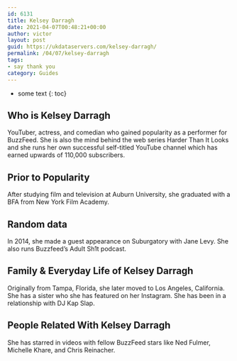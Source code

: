 ```yaml
---
id: 6131
title: Kelsey Darragh
date: 2021-04-07T00:48:21+00:00
author: victor
layout: post
guid: https://ukdataservers.com/kelsey-darragh/
permalink: /04/07/kelsey-darragh
tags:
- say thank you
category: Guides
---
```


* some text
{: toc}


## Who is Kelsey Darragh



YouTuber, actress, and comedian who gained popularity as a performer for BuzzFeed. She is also the mind behind the web series Harder Than It Looks and she runs her own successful self-titled YouTube channel which has earned upwards of 110,000 subscribers. 

                
                
                
## Prior to Popularity



After studying film and television at Auburn University, she graduated with a BFA from New York Film Academy.

                
                
                
## Random data



In 2014, she made a guest appearance on Suburgatory with Jane Levy. She also runs Buzzfeed&#8217;s Adult Sh1t podcast.

                
                
                
## Family & Everyday Life of Kelsey Darragh



Originally from Tampa, Florida, she later moved to Los Angeles, California. She has a sister who she has featured on her Instagram. She has been in a relationship with DJ Kap Slap.

                
                
                
## People Related With Kelsey Darragh



She has starred in videos with fellow BuzzFeed stars like Ned Fulmer, Michelle Khare, and Chris Reinacher.

                
              
            
          
          
          